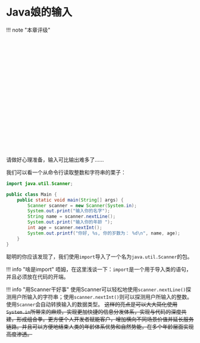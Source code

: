 # Java娘的输入
!!! note "本章评级"
    <div id="diff" style="width: 300px;height:300px;"></div>

<script>
var chartDom = document.getElementById('diff');
var myChart = echarts.init(chartDom);
var option;

option = {
    title: {
        text: 'LEVEL'
    },
    legend: {
        data: ['知识点六边形图']
    },
    radar: {
        // shape: 'circle',
        indicator: [
            { name: '掌握', max: 6},
            { name: '使用', max: 6},
            { name: '复杂', max: 6},
            { name: '查错', max: 6},
            { name: '认知', max: 6},
            { name: '记忆', max: 6}
        ]
    },
    series: [{
        name: '知识点难易度',
        type: 'radar',
        data: [
            {
                value: [3, 2, 0, 1, 3, 4],
                name: '知识点六边形图'
            }
        ]
    }]
};

option && myChart.setOption(option);

</script>

请做好心理准备，输入可比输出难多了......

我们可以看一个从命令行读取整数和字符串的栗子：
```java
import java.util.Scanner;

public class Main {
    public static void main(String[] args) {
        Scanner scanner = new Scanner(System.in); 
        System.out.print("输入你的名字"); 
        String name = scanner.nextLine();  
        System.out.print("输入你的年龄 "); 
        int age = scanner.nextInt(); 
        System.out.printf("你好, %s, 你的岁数为： %d\n", name, age); 
    }
}
```

聪明的你应该发现了，我们使用`import`导入了一个名为`java.util.Scanner`的包。

!!! info "啥是import"
    唔姆，在这里浅谈一下：`import`是一个用于导入类的语句，并且必须放在代码的开端。

!!! info "用Scanner干好事"
    使用Scanner可以轻松地使用`scanner.nextLine()`探测用户所输入的字符串；使用`scanner.nextInt()`则可以探测用户所输入的整数。
    使用`Scanner`会自动转换输入的数据类型。
    ~~这样的亮点是可以大大简化使用`System.in`所带来的麻烦，实现更加快捷的信息分发体系，实现与代码的深度共建，形成组合拳。更方便个人开发者赋能客户，增加横向不同场景价值并延长服务链路。并且可以方便地结束人类的年龄体系优势和自然势能，在多个年龄层面实现高度渗透。~~